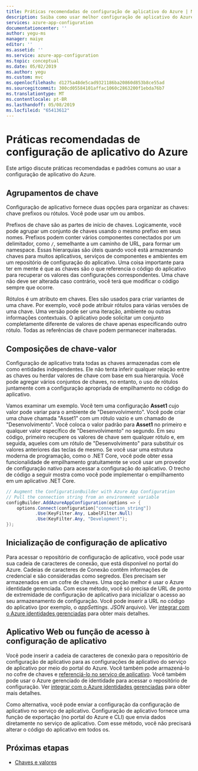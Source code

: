 ```yaml
---
title: Práticas recomendadas de configuração de aplicativo do Azure | Microsoft Docs
description: Saiba como usar melhor configuração de aplicativo do Azure
services: azure-app-configuration
documentationcenter: ''
author: yegu-ms
manager: maiye
editor: ''
ms.assetid: ''
ms.service: azure-app-configuration
ms.topic: conceptual
ms.date: 05/02/2019
ms.author: yegu
ms.custom: mvc
ms.openlocfilehash: d1275a48de5cad9321186ba20860d853b8ce55ad
ms.sourcegitcommit: 300cd05584101affac1060c2863200f1ebda76b7
ms.translationtype: MT
ms.contentlocale: pt-BR
ms.lasthandoff: 05/08/2019
ms.locfileid: "65413612"
---
```

# <a name="azure-app-configuration-best-practices"></a>Práticas recomendadas de configuração de aplicativo do Azure

Este artigo discute práticas recomendadas e padrões comuns ao usar a configuração de aplicativo do Azure.

## <a name="key-groupings"></a>Agrupamentos de chave

Configuração de aplicativo fornece duas opções para organizar as chaves: chave prefixos ou rótulos. Você pode usar um ou ambos.

Prefixos de chave são as partes de início de chaves. Logicamente, você pode agrupar um conjunto de chaves usando o mesmo prefixo em seus nomes. Prefixos podem conter vários componentes conectados por um delimitador, como `/`, semelhante a um caminho de URL, para formar um namespace. Essas hierarquias são úteis quando você está armazenando chaves para muitos aplicativos, serviços de componentes e ambientes em um repositório de configuração do aplicativo. Uma coisa importante para ter em mente é que as chaves são o que referencia o código do aplicativo para recuperar os valores das configurações correspondentes. Uma chave não deve ser alterada caso contrário, você terá que modificar o código sempre que ocorre.

Rótulos é um atributo em chaves. Eles são usados para criar variantes de uma chave. Por exemplo, você pode atribuir rótulos para várias versões de uma chave. Uma versão pode ser uma iteração, ambiente ou outras informações contextuais. O aplicativo pode solicitar um conjunto completamente diferente de valores de chave apenas especificando outro rótulo. Todas as referências de chave podem permanecer inalteradas.

## <a name="key-value-compositions"></a>Composições de chave-valor

Configuração de aplicativo trata todas as chaves armazenadas com ele como entidades independentes. Ele não tenta inferir qualquer relação entre as chaves ou herdar valores de chave com base em sua hierarquia. Você pode agregar vários conjuntos de chaves, no entanto, o uso de rótulos juntamente com a configuração apropriada de empilhamento no código do aplicativo.

Vamos examinar um exemplo. Você tem uma configuração **Asset1** cujo valor pode variar para o ambiente de "Desenvolvimento". Você pode criar uma chave chamada "Asset1" com um rótulo vazio e um chamado de "Desenvolvimento". Você coloca o valor padrão para **Asset1** no primeiro e qualquer valor específico de "Desenvolvimento" no segundo. Em seu código, primeiro recupere os valores de chave sem qualquer rótulo e, em seguida, aqueles com um rótulo de "Desenvolvimento" para substituir os valores anteriores das teclas de mesmo. Se você usar uma estrutura moderna de programação, como o .NET Core, você pode obter essa funcionalidade de empilhamento gratuitamente se você usar um provedor de configuração nativo para acessar a configuração do aplicativo. O trecho de código a seguir mostra como você pode implementar o empilhamento em um aplicativo .NET Core.

```csharp
// Augment the ConfigurationBuilder with Azure App Configuration
// Pull the connection string from an environment variable
configBuilder.AddAzureAppConfiguration(options => {
    options.Connect(configuration["connection_string"])
           .Use(KeyFilter.Any, LabelFilter.Null)
           .Use(KeyFilter.Any, "Development");
});
```

## <a name="app-configuration-bootstrap"></a>Inicialização de configuração de aplicativo

Para acessar o repositório de configuração de aplicativo, você pode usar sua cadeia de caracteres de conexão, que está disponível no portal do Azure. Cadeias de caracteres de Conexão contêm informações de credencial e são consideradas como segredos. Eles precisam ser armazenados em um cofre de chaves. Uma opção melhor é usar o Azure identidade gerenciada. Com esse método, você só precisa de URL de ponto de extremidade de configuração de aplicativo para inicializar o acesso ao seu armazenamento de configuração. Você pode inserir a URL no código do aplicativo (por exemplo, o *appSettings. JSON* arquivo). Ver [integrar com o Azure identidades gerenciadas](howto-integrate-azure-managed-service-identity.md) para obter mais detalhes.

## <a name="web-app-or-function-access-to-app-configuration"></a>Aplicativo Web ou função de acesso à configuração de aplicativo

Você pode inserir a cadeia de caracteres de conexão para o repositório de configuração de aplicativo para as configurações de aplicativo do serviço de aplicativo por meio do portal do Azure. Você também pode armazená-lo no cofre de chaves e [referenciá-lo no serviço de aplicativo](https://docs.microsoft.com/azure/app-service/app-service-key-vault-references). Você também pode usar o Azure gerenciado de identidade para acessar o repositório de configuração. Ver [integrar com o Azure identidades gerenciadas](howto-integrate-azure-managed-service-identity.md) para obter mais detalhes.

Como alternativa, você pode enviar a configuração da configuração de aplicativo no serviço de aplicativo. Configuração de aplicativo fornece uma função de exportação (no portal do Azure e CLI) que envia dados diretamente no serviço de aplicativo. Com esse método, você não precisará alterar o código do aplicativo em todos os.

## <a name="next-steps"></a>Próximas etapas

* [Chaves e valores](./concept-key-value.md)
